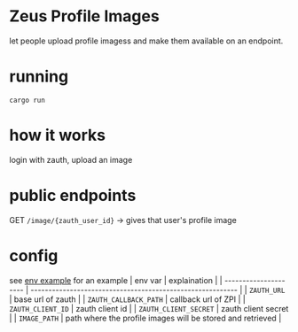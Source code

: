 # Zeus Profile Images

let people upload profile imagess and make them available on an endpoint.

# running

`cargo run`

# how it works

login with zauth, upload an image

# public endpoints

GET `/image/{zauth_user_id}` -> gives that user's profile image

# config

see [env example](./.env.example) for an example
| env var | explaination |
| --------------------- | ---------------------------------------------------------- |
| `ZAUTH_URL` | base url of zauth |
| `ZAUTH_CALLBACK_PATH` | callback url of ZPI |
| `ZAUTH_CLIENT_ID` | zauth client id |
| `ZAUTH_CLIENT_SECRET` | zauth client secret |
| `IMAGE_PATH` | path where the profile images will be stored and retrieved |
